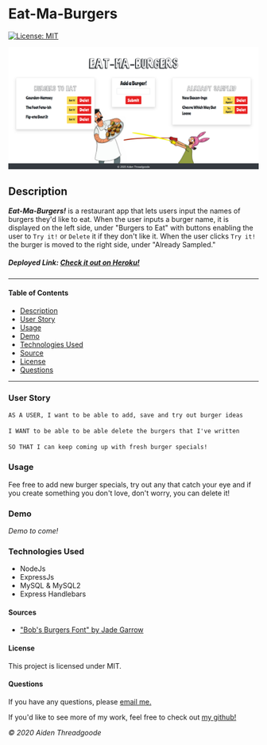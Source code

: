 
# Eat-Ma-Burgers
[![License: MIT](https://img.shields.io/badge/License-MIT-green.svg)](https://choosealicense.com/licenses/mit/)


![Start Screen for Program](./public/assets/img/front-page.png)
    
## Description

***Eat-Ma-Burgers!*** is a restaurant app that lets users input the names of burgers they'd like to eat. When the user inputs a burger name, it is displayed on the left side, under "Burgers to Eat" with buttons enabling the user to `Try it!` or `Delete` it if they don't like it. When the user clicks `Try it!` the burger is moved to the right side, under "Already Sampled." 

##### Deployed Link: [Check it out on Heroku!](https://eat-ma-burgers.herokuapp.com/)

---

#### Table of Contents
- [Description](#description)
- [User Story](#user)
- [Usage](#usage)
- [Demo](#demo)
- [Technologies Used](#technologies)
- [Source](#sources)
- [License](#license)
- [Questions](#questions)

---

### User Story

```
AS A USER, I want to be able to add, save and try out burger ideas

I WANT to be able to be able delete the burgers that I've written

SO THAT I can keep coming up with fresh burger specials!
```

### Usage
Fee free to add new burger specials, try out any that catch your eye and if you create something you don't love, don't worry, you can delete it!


### Demo 
*Demo to come!*

### Technologies Used
- NodeJs
- ExpressJs
- MySQL & MySQL2
- Express Handlebars

#### Sources
- ["Bob's Burgers Font" by Jade Garrow](https://www.urbanfonts.com/fonts/Bob_s_Burgers.font)

#### License
This project is licensed under MIT. 

#### Questions
    
If you have any questions, please [email me.](mailto:aiden.threadgoode@gmail.com)

If you'd like to see more of my work, feel free to check out [my github!](https://github.com/a-thread)

*© 2020 Aiden Threadgoode*
    